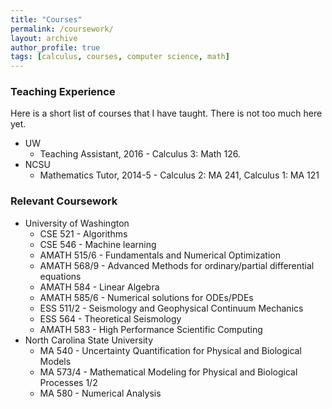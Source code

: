 ```yaml
---
title: "Courses"
permalink: /coursework/
layout: archive
author_profile: true
tags: [calculus, courses, computer science, math]
---
```






<!-- ### Ordered -- Unordered -- Ordered -->


<!-- ### Ordered -- Unordered -- Unordered -->

<!-- 1. ordered item
2. ordered item 
  * **unordered**
  * **unordered** 
    * unordered item
    * unordered item
3. ordered item
4. ordered item -->
### Teaching Experience
Here is a short list of courses that I have taught. There is not too much here yet. 
* UW
	* Teaching Assistant, 2016 - Calculus 3: Math 126. 
* NCSU
	* Mathematics Tutor, 2014-5 - Calculus 2: MA 241, Calculus 1: MA 121 


### Relevant Coursework
* University of Washington
	* CSE 521 - Algorithms
	* CSE 546 - Machine learning
	* AMATH 515/6 - Fundamentals and Numerical Optimization
	* AMATH 568/9 - Advanced Methods for ordinary/partial differential equations
	* AMATH 584 - Linear Algebra
	* AMATH 585/6 - Numerical solutions for ODEs/PDEs
	* ESS 511/2 - Seismology and Geophysical Continuum Mechanics
	* ESS 564 - Theoretical Seismology
	* AMATH 583 - High Performance Scientific Computing
* North Carolina State University 
	* MA 540 - Uncertainty Quantification for Physical and Biological Models
	* MA 573/4 - Mathematical Modeling for Physical and Biological Processes 1/2
	* MA 580 - Numerical Analysis 
